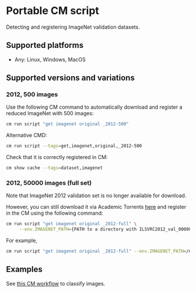 # Portable CM script

Detecting and registering ImageNet validation datasets.

## Supported platforms

* Any: Linux, Windows, MacOS

## Supported versions and variations

### 2012, 500 images

Use the following CM command to automatically download and register a reduced ImageNet with 500 images:
```bash
cm run script "get imagenet original _2012-500"
```

Alternative CMD:
```bash
cm run script --tags=get,imagenet,original,_2012-500
```

Check that it is correctly registered in CM:
```bash
cm show cache --tags=dataset,imagenet
```

### 2012, 50000 images (full set)

Note that ImageNet 2012 validation set is no longer available for download.

However, you can still download it via Academic Torrents 
[here](https://academictorrents.com/details/5d6d0df7ed81efd49ca99ea4737e0ae5e3a5f2e5)
and register in the CM using the following command:

```bash
cm run script "get imagenet original _2012-full" \
     --env.IMAGENET_PATH={PATH to a directory with ILSVRC2012_val_00000001.JPEG} 
```

For example, 
```bash
cm run script "get imagenet original _2012-full" --env.IMAGENET_PATH=/mnt/extra-disk/imagenet-2012-val
```

## Examples

See [this CM workflow]() to classify images.


